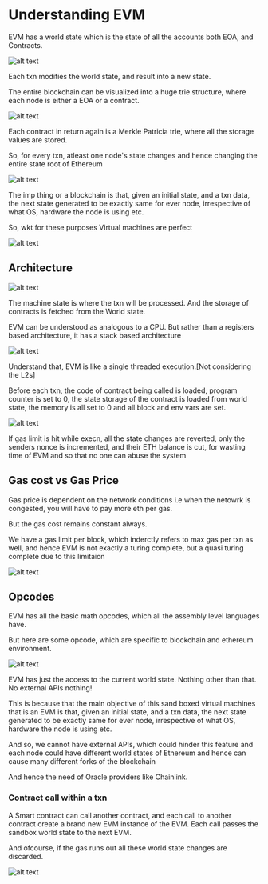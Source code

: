 # Understanding EVM

EVM has a world state which is the state of all the accounts both EOA, and Contracts.

![alt text](https://github.com/harshasingamshetty1/advanced-solidity-learnings/blob/main/resources/1.png?raw=true)

Each txn modifies the world state, and result into a new state.

The entire blockchain can be visualized into a huge trie structure, where each node is either a EOA or a contract.

![alt text](https://github.com/harshasingamshetty1/advanced-solidity-learnings/blob/main/resources/2.png?raw=true)

Each contract in return again is a Merkle Patricia trie, where all the storage values are stored.

So, for every txn, atleast one node's state changes and hence changing the entire state root of Ethereum

![alt text](https://github.com/harshasingamshetty1/advanced-solidity-learnings/blob/main/resources/3.png?raw=true)

The imp thing or a blockchain is that, given an initial state, and a txn data, the next state generated to be exactly same for ever node, irrespective of what OS, hardware the node is using etc.

So, wkt for these purposes Virtual machines are perfect

![alt text](https://github.com/harshasingamshetty1/advanced-solidity-learnings/blob/main/resources/4.png?raw=true)

## Architecture

![alt text](https://github.com/harshasingamshetty1/advanced-solidity-learnings/blob/main/resources/5.png?raw=true)

The machine state is where the txn will be processed.
And the storage of contracts is fetched from the World state.

EVM can be understood as analogous to a CPU.
But rather than a registers based architecture, it has a stack based architecture

![alt text](https://github.com/harshasingamshetty1/advanced-solidity-learnings/blob/main/resources/6.png?raw=true)

Understand that, EVM is like a single threaded execution.[Not considering the L2s]

Before each txn, the code of contract being called is loaded, program counter is set to 0, the state storage of the contract is loaded from world state, the memory is all set to 0 and all block and env vars are set.

![alt text](https://github.com/harshasingamshetty1/advanced-solidity-learnings/blob/main/resources/7.png?raw=true)

If gas limit is hit while execn, all the state changes are reverted, only the senders nonce is incremented, and their ETH balance is cut, for wasting time of EVM and so that no one can abuse the system

## Gas cost vs Gas Price

Gas price is dependent on the network conditions i.e when the netowrk is congested, you will have to pay more eth per gas.

But the gas cost remains constant always.

We have a gas limit per block, which inderctly refers to max gas per txn as well, and hence EVM is not exactly a turing complete, but a quasi turing complete due to this limitaion

![alt text](https://github.com/harshasingamshetty1/advanced-solidity-learnings/blob/main/resources/8.png?raw=true)

## Opcodes

EVM has all the basic math opcodes, which all the assembly level languages have.

But here are some opcode, which are specific to blockchain and ethereum environment.

![alt text](https://github.com/harshasingamshetty1/advanced-solidity-learnings/blob/main/resources/9.png?raw=true)

EVM has just the access to the current world state. Nothing other than that. No external APIs nothing!

This is because that the main objective of this sand boxed virtual machines that is an EVM is that, given an initial state, and a txn data, the next state generated to be exactly same for ever node, irrespective of what OS, hardware the node is using etc.

And so, we cannot have external APIs, which could hinder this feature and each node could have different world states of Ethereum and hence can cause many different forks of the blockchain

And hence the need of Oracle providers like Chainlink.

### Contract call within a txn

A Smart contract can call another contract, and each call to another contract create a brand new EVM instance of the EVM. Each call passes the sandbox world state to the next EVM.

And ofcourse, if the gas runs out all these world state changes are discarded.

![alt text](https://github.com/harshasingamshetty1/advanced-solidity-learnings/blob/main/resources/10.png?raw=true)
